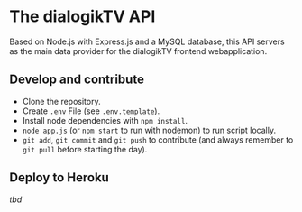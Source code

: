 # The dialogikTV API

Based on Node.js with Express.js and a MySQL database, this API servers as the main data provider for the dialogikTV frontend webapplication.

## Develop and contribute

* Clone the repository.
* Create `.env` File (see `.env.template`).
* Install node dependencies with `npm install`.
* `node app.js` (or `npm start` to run with nodemon) to run script locally.
* `git add`, `git commit` and `git push` to contribute (and always remember to `git pull` before starting the day).

## Deploy to Heroku

_tbd_

